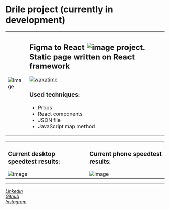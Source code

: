 <h1>Drile project (currently in development)</h1>

<table border="0">
    <tr>
        <td>
            <img src="https://user-images.githubusercontent.com/84918090/215870980-e3732874-374a-4b09-aad3-0d8656347b37.png" alt="image">
        </td>
        <td>
            <h2>
                <span>Figma to React <img src="https://user-images.githubusercontent.com/84918090/215870721-9bf4c6f8-d862-4ac7-9294-863f7857059b.png" alt="image"> project. Static page written on React framework</span>
            </h2>
            <a href="https://wakatime.com/badge/user/36fc7641-7da0-41a7-8648-c61da8a226f7/project/087c9db7-48df-488d-9dd9-f9bd7ec48cc2"><img src="https://wakatime.com/badge/user/36fc7641-7da0-41a7-8648-c61da8a226f7/project/087c9db7-48df-488d-9dd9-f9bd7ec48cc2.svg" alt="wakatime"></a>
            <h3>Used techniques:</h3>
            <ul>
                <li>Props</li>
                <li>React components</li>
                <li>JSON file</li>
                <li>JavaScript map method</li>
            </ul>
        </td>
    </tr>
</table>

<table border="0">
    <tr>
        <td>
            <div>
                <h3>Current desktop speedtest results:</h3>
                <img src="https://user-images.githubusercontent.com/84918090/215290326-18159b20-5b7f-4954-927a-4ed42f659d66.png" alt="image">
            </div>
        </td>
        <td>
            <div>
                <h3>Current phone speedtest results:</h3>
                <img src="https://user-images.githubusercontent.com/84918090/215290385-684bd475-4bb3-479d-8536-373ef0aa5042.png" alt="image">
            </div>
        </td>
    </tr>
</table>

<hr>

<cite>
  <a href="https://www.linkedin.com/in/viktor-kindrat/">LinkedIn</a> <br>
  <a href="https://github.com/viktor-kindrat ">Github</a> <br>
  <a href="https://instagram.com/victor_kindrat?utm_medium=copy_link">Instagram</a>
</cite>
